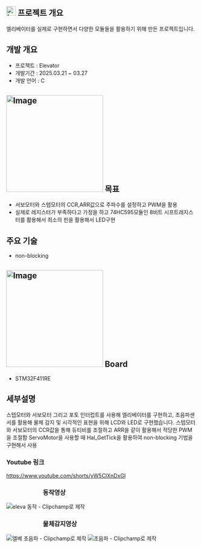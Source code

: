 ## <img width="25" height="25" alt="Image" src="https://github.com/user-attachments/assets/26974821-a193-4930-8696-9775be0aad69" /> 프로젝트 개요
엘리베이터를 실제로 구현하면서 다양한 모듈들을 활용하기 위해 만든 프로젝트입니다.

## 개발 개요
- 프로젝트 : Elevator
- 개발기간 : 2025.03.21 ~ 03.27
- 개발 언어 : C


## <img width="256" height="256" alt="Image" src="https://github.com/user-attachments/assets/b37ebdf0-b93d-4a64-8740-0d5b58d975f7" /> 목표
- 서보모터와 스텝모터의 CCR,ARR값으로 주파수를 설정하고 PWM을 활용
- 실제로 레지스터가 부족하다고 가정을 하고 74HC595모듈인 8비트 시프트레지스터를 활용해서 최소의 핀을   활용해서 LED구현

## 주요 기술
- non-blocking

## <img width="256" height="256" alt="Image" src="https://github.com/user-attachments/assets/d2cb68cc-4a4d-4a2b-8ab9-24a5550d5e3f" /> Board
- STM32F411RE

## 세부설명
스텝모터와 서보모터 그리고 포토 인터럽트를 사용해 엘리베이터를 구현하고, 초음파센서를 활용해 물체 감지 및 시각적인 표현을 위해 LCD와 LED로 구현했습니다.
스텝모터와 서보모터의 CCR값을 통해 듀티비를 조절하고 ARR을 같이 활용해서 적당한 PWM을 조절함
ServoMotor을 사용할 때 Hal_GetTick을 활용하여 non-blocking 기법을 구현해서 사용


### Youtube 링크
https://www.youtube.com/shorts/yW5ClXnDxGI

### &nbsp;&nbsp; &nbsp; &nbsp; &nbsp; &nbsp; &nbsp; &nbsp; &nbsp;&nbsp;&nbsp;&nbsp;&nbsp;&nbsp;&nbsp;&nbsp;&nbsp;&nbsp;동작영상   &nbsp;&nbsp;&nbsp; &nbsp;&nbsp;&nbsp;&nbsp;&nbsp;&nbsp;&nbsp;&nbsp;&nbsp;&nbsp;&nbsp;&nbsp;   &nbsp; &nbsp; &nbsp; &nbsp; &nbsp; &nbsp; &nbsp; 
![eleva 동작 - Clipchamp로 제작](https://github.com/user-attachments/assets/c26ee2d6-dc65-41c3-9b82-ce773c2686b6)


### &nbsp;&nbsp; &nbsp; &nbsp; &nbsp; &nbsp; &nbsp; &nbsp; &nbsp;&nbsp;&nbsp;&nbsp;&nbsp;&nbsp;&nbsp;&nbsp;&nbsp;&nbsp;물체감지영상   &nbsp;&nbsp;&nbsp; &nbsp;&nbsp;&nbsp;&nbsp;&nbsp;&nbsp;&nbsp;&nbsp;&nbsp;&nbsp;&nbsp;&nbsp;   &nbsp; &nbsp; &nbsp; &nbsp; &nbsp; &nbsp;
![엘베 초음파 - Clipchamp로 제작](https://github.com/user-attachments/assets/a90e8c0a-82a5-46f7-bf9c-13cebc2be8ed) ![초음파 - Clipchamp로 제작](https://github.com/user-attachments/assets/819da5c2-4061-4f5b-9e3c-2c4e556da133)



